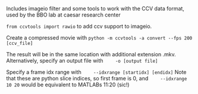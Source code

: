 Includes imageio filter and some tools to work with the CCV data format, used by the BBO lab at caesar research center

```from ccvtools import rawio``` to add ccv support to imageio.

Create a compressed movie with
```python -m ccvtools -a convert --fps 200 [ccv_file]```

The result will be in the same location with additional extension .mkv.
Alternatively, specify an output file with
```    -o [output file]```

Specify a frame idx range with
```    --idxrange [startidx] [endidx]```
Note that these are python slice indices, so first frame is 0, and
```    --idxrange 10 20```
would be equivalent to MATLABs 11:20 (sic!)
